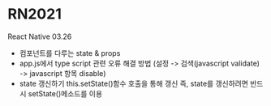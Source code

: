 # RN2021
React Native
03.26
- 컴포넌트를 다루는 state & props
- app.js에서 type script 관련 오류 해결 방법
 (설정 -> 검색(javascript validate) -> javascript 항목 disable)
- state 갱신하기
  this.setState()함수 호출을 통해 갱신
  즉, state를 갱신하려면 반드시 setState()메소드를 이용
